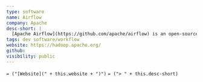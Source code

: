 ```yaml
---
type: software
name: Airflow
company: Apache
desc-short: |
  [Apache Airflow](https://github.com/apache/airflow) is an open-source platform for developing, scheduling, and monitoring batch-oriented workflows. Airflow's extensible Python framework enables you to build workflows connecting with virtually any technology. A web interface helps manage the state of your workflows. Airflow is deployable in many ways, varying from a single process on your laptop to a distributed setup to support even the biggest workflows.
tags: dev software/workflow
website: https://hadoop.apache.org/
github:
visibility: public
---
```

`= ("[Website](" + this.website + ")")`
`= ("> " + this.desc-short)`